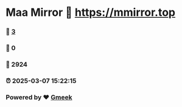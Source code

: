 # Maa Mirror :link: https://mmirror.top 
### :page_facing_up: [3](https://mmirror.top/tag.html) 
### :speech_balloon: 0 
### :hibiscus: 2924 
### :alarm_clock: 2025-03-07 15:22:15 
### Powered by :heart: [Gmeek](https://github.com/Meekdai/Gmeek)
